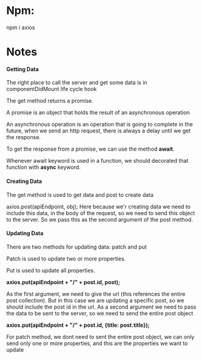 <h1>Npm:</h1>

<p>npm i axios</p>

<h1>Notes</h1>

<h4>Getting Data</h4>
<p>The right place to call the server and get some data is in componentDidMount life cycle hook</p>
<p>The get method returns a promise.</p>
<p>A promise is an object that holds the result of an asynchronous operation</p>
<p>An asynchronous operation is an operation that is going to complete in the future, when we send an http request, there is always a delay
until we get the response.
</p>
<p>To get the response from a promise, we can use the method <b>await</b>.</p>
<p>Whenever await keyword is used in a function, we should decorated that function with <b>async</b> keyword.</p>

<h4>Creating Data</h4>
<p>The get method is used to get data and post to create data</p>
<p>axios.post(apiEndpoint, obj); Here because we'r creating data we need to include this data, in the body of the request, so we need to send this object to the server. So we pass this as the second argument of the post method.</p>

<h4>Updating Data</h4>
<p>There are two methods for updating data: patch and put</p>
<p>Patch is used to update two or more properties.</p>
<p>Put is used to update all properties.</p>

<p><b>axios.put(apiEndpoint + "/" + post.id, post);</b></p>
<p>As the first argument, we need to give the url (this references the entire post collection). But in this case we are updating a specific post, so we should include the post id in the url. As a second argument we need to pass the data to be sent to the server, so we need to send the entire post object</p>

<p><b>axios.put(apiEndpoint + "/" + post.id, {title: post.title});</b></p>
<p>For patch method, we dont need to sent the entire post object, we can only send only one or more properties, and this are the properties we want to update</p>

